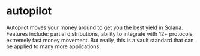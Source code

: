 # autopilot
Autopilot moves your money around to get you the best yield in Solana. Features include: partial distributions, ability to integrate with 12+ protocols, extremely fast money movement. But really, this is a vault standard that can be applied to many more applications.
